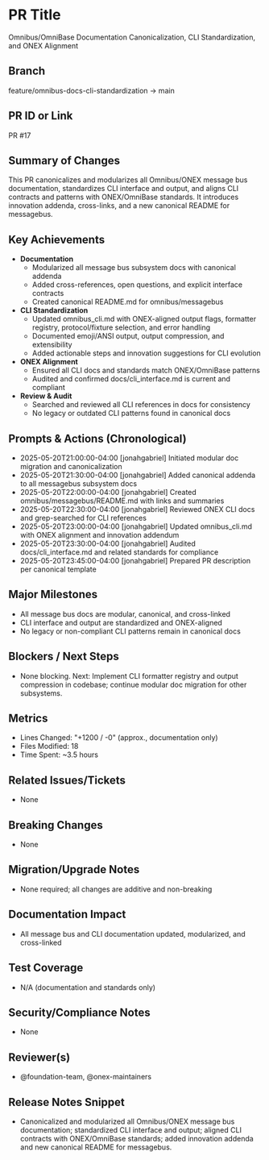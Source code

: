 <!-- === OmniNode:Metadata ===
author: OmniNode Team
copyright: OmniNode Team
created_at: '2025-05-28T12:40:26.080795'
description: Stamped by ONEX
entrypoint: python://pr_description_2025_05_20_pr17.md
hash: f1136f7af620123ee0477308276fa7fa3d3d48bfc0c71ecbec4ba31f8b77e84e
last_modified_at: '2025-05-29T11:50:14.750259+00:00'
lifecycle: active
meta_type: tool
metadata_version: 0.1.0
name: pr_description_2025_05_20_pr17.md
namespace: omnibase.pr_description_2025_05_20_pr17
owner: OmniNode Team
protocol_version: 0.1.0
runtime_language_hint: python>=3.11
schema_version: 0.1.0
state_contract: state_contract://default
tools: null
uuid: 84675e32-3eaf-450e-8012-bbedff7c478e
version: 1.0.0

<!-- === /OmniNode:Metadata === -->


# PR Title
Omnibus/OmniBase Documentation Canonicalization, CLI Standardization, and ONEX Alignment

## Branch
feature/omnibus-docs-cli-standardization → main

## PR ID or Link
PR #17

## Summary of Changes
This PR canonicalizes and modularizes all Omnibus/ONEX message bus documentation, standardizes CLI interface and output, and aligns CLI contracts and patterns with ONEX/OmniBase standards. It introduces innovation addenda, cross-links, and a new canonical README for messagebus.

## Key Achievements
- **Documentation**
  - Modularized all message bus subsystem docs with canonical addenda
  - Added cross-references, open questions, and explicit interface contracts
  - Created canonical README.md for omnibus/messagebus
- **CLI Standardization**
  - Updated omnibus_cli.md with ONEX-aligned output flags, formatter registry, protocol/fixture selection, and error handling
  - Documented emoji/ANSI output, output compression, and extensibility
  - Added actionable steps and innovation suggestions for CLI evolution
- **ONEX Alignment**
  - Ensured all CLI docs and standards match ONEX/OmniBase patterns
  - Audited and confirmed docs/cli_interface.md is current and compliant
- **Review & Audit**
  - Searched and reviewed all CLI references in docs for consistency
  - No legacy or outdated CLI patterns found in canonical docs

## Prompts & Actions (Chronological)
- 2025-05-20T21:00:00-04:00 [jonahgabriel] Initiated modular doc migration and canonicalization
- 2025-05-20T21:30:00-04:00 [jonahgabriel] Added canonical addenda to all messagebus subsystem docs
- 2025-05-20T22:00:00-04:00 [jonahgabriel] Created omnibus/messagebus/README.md with links and summaries
- 2025-05-20T22:30:00-04:00 [jonahgabriel] Reviewed ONEX CLI docs and grep-searched for CLI references
- 2025-05-20T23:00:00-04:00 [jonahgabriel] Updated omnibus_cli.md with ONEX alignment and innovation addendum
- 2025-05-20T23:30:00-04:00 [jonahgabriel] Audited docs/cli_interface.md and related standards for compliance
- 2025-05-20T23:45:00-04:00 [jonahgabriel] Prepared PR description per canonical template

## Major Milestones
- All message bus docs are modular, canonical, and cross-linked
- CLI interface and output are standardized and ONEX-aligned
- No legacy or non-compliant CLI patterns remain in canonical docs

## Blockers / Next Steps
- None blocking. Next: Implement CLI formatter registry and output compression in codebase; continue modular doc migration for other subsystems.

## Metrics
- Lines Changed: "+1200 / -0" (approx., documentation only)
- Files Modified: 18
- Time Spent: ~3.5 hours

## Related Issues/Tickets
- None

## Breaking Changes
- None

## Migration/Upgrade Notes
- None required; all changes are additive and non-breaking

## Documentation Impact
- All message bus and CLI documentation updated, modularized, and cross-linked

## Test Coverage
- N/A (documentation and standards only)

## Security/Compliance Notes
- None

## Reviewer(s)
- @foundation-team, @onex-maintainers

## Release Notes Snippet
- Canonicalized and modularized all Omnibus/ONEX message bus documentation; standardized CLI interface and output; aligned CLI contracts with ONEX/OmniBase standards; added innovation addenda and new canonical README for messagebus.
